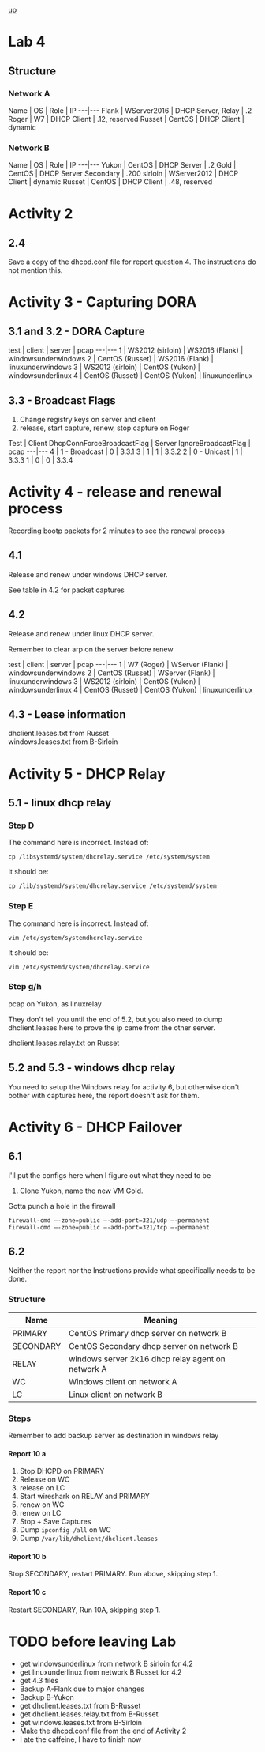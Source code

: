 [up](./index.md)

# Lab 4

## Structure

### Network A

Name | OS | Role | IP
---|---
Flank | WServer2016 | DHCP Server, Relay | .2
Roger | W7 | DHCP Client | .12, reserved
Russet | CentOS | DHCP Client | dynamic

### Network B

Name | OS | Role | IP
---|---
Yukon | CentOS | DHCP Server | .2
Gold  | CentOS | DHCP Server Secondary | .200
sirloin | WServer2012 | DHCP Client | dynamic
Russet | CentOS | DHCP Client | .48, reserved

# Activity 2

## 2.4

Save a copy of the dhcpd.conf file for report question 4. The instructions do not mention this.

# Activity 3 - Capturing DORA

## 3.1 and 3.2 - DORA Capture

test | client | server | pcap
---|---
1 | WS2012 (sirloin) 	| WS2016 (Flank) | windowsunderwindows
2 | CentOS (Russet)		| WS2016 (Flank) | linuxunderwindows
3 | WS2012 (sirloin)	| CentOS (Yukon) | windowsunderlinux
4 | CentOS (Russet)		| CentOS (Yukon) | linuxunderlinux

## 3.3 - Broadcast Flags

1. Change registry keys on server and client
2. release, start capture, renew, stop capture on Roger

Test	| Client DhcpConnForceBroadcastFlag | Server IgnoreBroadcastFlag	| pcap
---|---
4 		| 1 - Broadcast						| 0								| 3.3.1
3		| 1 								| 1								| 3.3.2
2		| 0 - Unicast 						| 1								| 3.3.3
1 		| 0									| 0								| 3.3.4


# Activity 4 - release and renewal process

Recording bootp packets for 2 minutes to see the renewal process

## 4.1

Release and renew under windows DHCP server.

See table in 4.2 for packet captures

## 4.2

Release and renew under linux DHCP server.

Remember to clear arp on the server before renew

test | client | server | pcap
---|---
1 | W7 (Roger) | WServer (Flank) | windowsunderwindows
2 | CentOS (Russet) | WServer (Flank) | linuxunderwindows
3 | WS2012 (sirloin) | CentOS (Yukon) | windowsunderlinux
4 | CentOS (Russet) | CentOS (Yukon) | linuxunderlinux

## 4.3 - Lease information

dhclient.leases.txt from Russet  
windows.leases.txt from B-Sirloin

# Activity 5 - DHCP Relay

## 5.1 - linux dhcp relay

### Step D

The command here is incorrect. Instead of:
```
cp /libsystemd/system/dhcrelay.service /etc/system/system
```
It should be:
```
cp /lib/systemd/system/dhcrelay.service /etc/systemd/system
```

### Step E

The command here is incorrect. Instead of:
```
vim /etc/system/systemdhcrelay.service
```
It should be:
```
vim /etc/systemd/system/dhcrelay.service
```

### Step g/h

pcap on Yukon, as linuxrelay

They don't tell you until the end of 5.2, but you also need to dump dhclient.leases here to prove the ip came from the other server.

dhclient.leases.relay.txt on Russet



## 5.2 and 5.3 - windows dhcp relay

You need to setup the Windows relay for activity 6, but otherwise don't bother with captures here, the report doesn't ask for them.

# Activity 6 - DHCP Failover

## 6.1

I'll put the configs here when I figure out what they need to be


1. Clone Yukon, name the new VM Gold.

Gotta punch a hole in the firewall
```
firewall-cmd –-zone=public –-add-port=321/udp –-permanent
firewall-cmd –-zone=public –-add-port=321/tcp –-permanent
```


## 6.2

Neither the report nor the Instructions provide what specifically needs to be done.

### Structure
Name | Meaning
---|---
PRIMARY | CentOS Primary dhcp server on network B
SECONDARY | CentOS Secondary dhcp server on network B
RELAY | windows server 2k16 dhcp relay agent on network A
WC | Windows client on network A
LC | Linux client on network B

### Steps

Remember to add backup server as destination in windows relay

#### Report 10 a
1. Stop DHCPD on PRIMARY
1. Release on WC
2. release on LC
3. Start wireshark on RELAY and PRIMARY
4. renew on WC
5. renew on LC
6. Stop + Save Captures
5. Dump `ipconfig /all` on WC
5. Dump `/var/lib/dhclient/dhclient.leases`

#### Report 10 b
Stop SECONDARY, restart PRIMARY. Run above, skipping step 1.

#### Report 10 c
Restart SECONDARY, Run 10A, skipping step 1.


# TODO before leaving Lab

- get windowsunderlinux from network B sirloin for 4.2
- get linuxunderlinux from network B Russet for 4.2
- get 4.3 files
- Backup A-Flank due to major changes
- Backup B-Yukon
- get dhclient.leases.txt from B-Russet
- get dhclient.leases.relay.txt from B-Russet
- get windows.leases.txt from B-Sirloin
- Make the dhcpd.conf file from the end of Activity 2
- I ate the caffeine, I have to finish now
